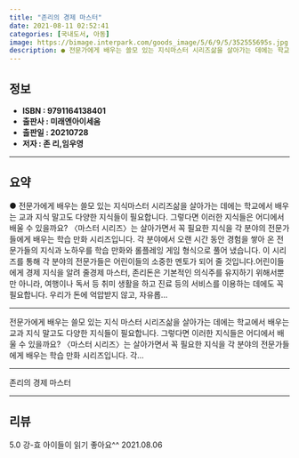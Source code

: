 ```yaml
---
title: "존리의 경제 마스터"
date: 2021-08-11 02:52:41
categories: [국내도서, 아동]
image: https://bimage.interpark.com/goods_image/5/6/9/5/352555695s.jpg
description: ● 전문가에게 배우는 쓸모 있는 지식마스터 시리즈삶을 살아가는 데에는 학교에서 배우는 교과 지식 말고도 다양한 지식들이 필요합니다. 그렇다면 이러한 지식들은 어디에서 배울 수 있을까요? 〈마스터 시리즈〉는 살아가면서 꼭 필요한 지식을 각 분야의 전문가들에게 배우는 학습 만화 시리즈입니
---
```


## **정보**

- **ISBN : 9791164138401**
- **출판사 : 미래엔아이세움**
- **출판일 : 20210728**
- **저자 : 존 리,임우영**

------



## **요약**

●  전문가에게 배우는 쓸모 있는 지식마스터 시리즈삶을 살아가는 데에는 학교에서 배우는 교과 지식 말고도 다양한 지식들이 필요합니다. 그렇다면 이러한 지식들은 어디에서 배울 수 있을까요? 〈마스터 시리즈〉는 살아가면서 꼭 필요한 지식을 각 분야의 전문가들에게 배우는 학습 만화 시리즈입니다. 각 분야에서 오랜 시간 동안 경험을 쌓아 온 전문가들의 지식과 노하우를 학습 만화와 롤플레잉 게임 형식으로 풀어 냈습니다. 이 시리즈를 통해 각 분야의 전문가들은 어린이들의 소중한 멘토가 되어 줄 것입니다.어린이들에게 경제 지식을 알려 줄경제 마스터, 존리돈은 기본적인 의식주를 유지하기 위해서뿐만 아니라, 여행이나 독서 등 취미 생활을 하고 진료 등의 서비스를 이용하는 데에도 꼭 필요합니다. 우리가 돈에 억압받지 않고, 자유롭...

------

전문가에게 배우는 쓸모 있는 지식
마스터 시리즈삶을 살아가는 데에는 학교에서 배우는 교과 지식 말고도 다양한 지식들이 필요합니다. 그렇다면 이러한 지식들은 어디에서 배울 수 있을까요? 〈마스터 시리즈〉는 살아가면서 꼭 필요한 지식을 각 분야의 전문가들에게 배우는 학습 만화 시리즈입니다. 각... 

------


존리의 경제 마스터 

------


## **리뷰** 

5.0 강-효 아이들이 읽기 좋아요^^ 2021.08.06 <br/>
